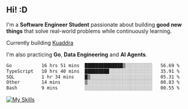 ## Hi! :D

I'm a **Software Engineer Student** passionate about building **good new things** that solve real-world problems while continuously learning.

Currently building [Kuaddra](https://kuaddra.com)

I'm also practicing **Go**, **Data Engineering** and **AI Agents**.

<!--START_SECTION:waka-->

```txt
Go           16 hrs 51 mins  ██████████████▒░░░░░░░░░░   56.69 %
TypeScript   10 hrs 40 mins  █████████░░░░░░░░░░░░░░░░   35.91 %
SQL          1 hr 34 mins    █▒░░░░░░░░░░░░░░░░░░░░░░░   05.31 %
Other        14 mins         ▒░░░░░░░░░░░░░░░░░░░░░░░░   00.83 %
Bash         9 mins          ░░░░░░░░░░░░░░░░░░░░░░░░░   00.55 %
```

<!--END_SECTION:waka-->
[![My Skills](https://skillicons.dev/icons?i=py,go,java,aws,js,docker,linux)](https://skillicons.dev)
